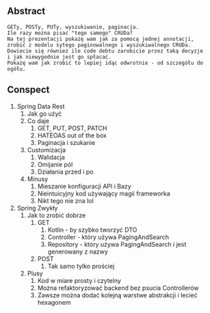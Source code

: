 ## Abstract

```
GETy, POSTy, PUTy, wyszukiwanie, paginacja.
Ile razy można pisać "tego samego" CRUDa?
Na tej prezentacji pokażę wam jak za pomocą jednej annotacji,
zrobić z modelu sytego paginowalnego i wyszukiwalnego CRUDa.
Dowiecie się również ile code debtu zarobicie przez taką decyzje
i jak niewygodnie jest go spłacać.
Pokażę wam jak zrobić to lepiej idąc odwrotnie - od szczegółu do ogółu. 
```

## Conspect

1. Spring Data Rest
    1. Jak go użyć
    1. Co daje
        1. GET, PUT, POST, PATCH
        1. HATEOAS out of the box
        1. Paginacja i szukanie
    1. Customizacja
        1. Walidacja
        1. Omijanie pól
        1. Działania przed i po
    1. Minusy
        1. Mieszanie konfiguracji API i Bazy
        1. Nieintuicyjny kod używający magii frameworka
        1. Nikt tego nie zna lol
1. Spring Zwykły
    1. Jak to zrobić dobrze
        1. GET
            1. Kotlin - by szybko tworzyć DTO
            1. Controller - który używa PagingAndSearch
            1. Repository - który używa PagingAndSearch i jest generowany z nazwy
        1. POST
            1. Tak samo tylko prościej
    1. Plusy
        1. Kod w miare prosty i czytelny
        1. Można refaktoryzować backend bez psucia Controllerów
        1. Zawsze można dodać kolejną warstwe abstrakcji i lecieć hexagonem
